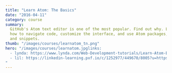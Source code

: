```yaml
---
title: "Learn Atom: The Basics"
date: "2016-04-11"
category: course
summary:
  GitHub's Atom text editor is one of the most popular. Find out why. Learn
  how to navigate code, customize the interface, and use Atom packages, themes,
  and snippets.
thumb: "/images/courses/learnatom_tn.png"
hero: "/images/courses/learnatom.jpglinks:
  - lynda: https://www.lynda.com/Web-Development-tutorials/Learn-Atom-Basics/468147-2.html
  - lil: https://linkedin-learning.pxf.io/c/1252977/449670/8005?u=https%3A%2F%2Fwww.linkedin.com%2Flearning%2Flearning-atom
"
---
```

